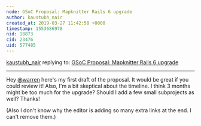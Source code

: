 ```yaml
---
node: GSoC Proposal: Mapknitter Rails 6 upgrade
author: kaustubh_nair
created_at: 2019-03-27 11:42:58 +0000
timestamp: 1553686978
nid: 18873
cid: 23476
uid: 577485
---
```




[kaustubh_nair](../profile/kaustubh_nair) replying to: [GSoC Proposal: Mapknitter Rails 6 upgrade](../notes/kaustubh_nair/03-26-2019/gsoc-proposal-mapknitter-rails-6-upgrade)

----
 Hey [@warren](/profile/warren) here's my first draft of the proposal. It would be great if you could review it!
Also, I'm a bit skeptical about the timeline. I think 3 months might be too much for the upgrade? Should I add a few small subprojects as well?
Thanks!

(Also I don't know why the editor is adding so many extra links at the end. I can't remove them.)